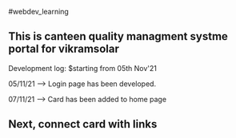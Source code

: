 #webdev_learning

## This is canteen quality managment systme portal for vikramsolar

Development log:
$starting from 05th Nov'21

05/11/21
--> Login page has been developed.

07/11/21
--> Card has been added to home page


## Next, connect card with links


